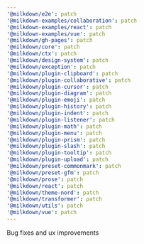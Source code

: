 ```yaml
---
'@milkdown/e2e': patch
'@milkdown-examples/collaboration': patch
'@milkdown-examples/react': patch
'@milkdown-examples/vue': patch
'@milkdown/gh-pages': patch
'@milkdown/core': patch
'@milkdown/ctx': patch
'@milkdown/design-system': patch
'@milkdown/exception': patch
'@milkdown/plugin-clipboard': patch
'@milkdown/plugin-collaborative': patch
'@milkdown/plugin-cursor': patch
'@milkdown/plugin-diagram': patch
'@milkdown/plugin-emoji': patch
'@milkdown/plugin-history': patch
'@milkdown/plugin-indent': patch
'@milkdown/plugin-listener': patch
'@milkdown/plugin-math': patch
'@milkdown/plugin-menu': patch
'@milkdown/plugin-prism': patch
'@milkdown/plugin-slash': patch
'@milkdown/plugin-tooltip': patch
'@milkdown/plugin-upload': patch
'@milkdown/preset-commonmark': patch
'@milkdown/preset-gfm': patch
'@milkdown/prose': patch
'@milkdown/react': patch
'@milkdown/theme-nord': patch
'@milkdown/transformer': patch
'@milkdown/utils': patch
'@milkdown/vue': patch
---
```


Bug fixes and ux improvements
